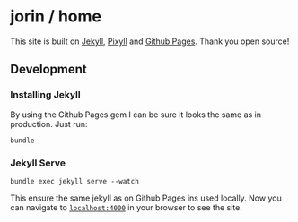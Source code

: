 # jorin / home

This site is built on [Jekyll](jekyllrb.com/), [Pixyll](http://www.pixyll.com) and [Github Pages](https://pages.github.com/).
Thank you open source!


## Development

### Installing Jekyll

By using the Github Pages gem I can be sure it looks the same as in production.
Just run:

    bundle


### Jekyll Serve

    bundle exec jekyll serve --watch

This ensure the same jekyll as on Github Pages ins used locally.
Now you can navigate to [`localhost:4000`](http://localhost:4000) in your browser to see the site.

